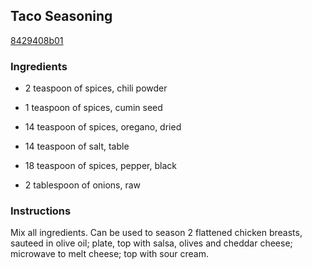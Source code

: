 ## Taco Seasoning

[8429408b01](http://www.food.com/recipe/taco-seasoning-72663)

### Ingredients

 - 2 teaspoon of spices, chili powder

 - 1 teaspoon of spices, cumin seed

 - 14 teaspoon of spices, oregano, dried

 - 14 teaspoon of salt, table

 - 18 teaspoon of spices, pepper, black

 - 2 tablespoon of onions, raw

### Instructions

Mix all ingredients. Can be used to season 2 flattened chicken breasts, sauteed in olive oil; plate, top with salsa, olives and cheddar cheese; microwave to melt cheese; top with sour cream.